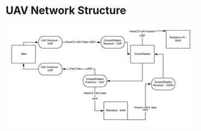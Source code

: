 # UAV Network Structure 

![Network diagram](https://github.com/patpatfc/UAV-Network/blob/master/images/UAVNetworkDiagram.jpeg)
